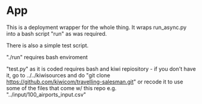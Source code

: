 # App

This is a deployment wrapper for the whole thing. It
wraps run_async.py into a bash script "run" as was
required.

There is also a simple test script. 

"./run" requires bash enviroment

"test.py" as it is coded requires bash
and kiwi repiository - if you don't have it, go to 
../../kiwisources and do "git clone
https://github.com/kiwicom/travelling-salesman.git" or recode it 
to use some of the files that come w/ this repo e.g.
"../input/100_airports_input.csv"
